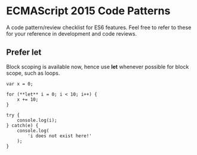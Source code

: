 # ECMAScript 2015 Code Patterns

A code pattern/review checklist for ES6 features. Feel free to refer to these for your reference in development and code reviews.

## Prefer let

Block scoping is available now, hence use **let** whenever possible for block scope, such as loops.

```
var x = 0;

for (**let** i = 0; i < 10; i++) {
    x += 10;
}

try {
	console.log(i);
} catch(e) {
	console.log(
		'i does not exist here!'
	);
}
```



